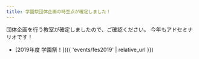 ```yaml
---
title: 学園祭団体企画の時空点が確定しました！
---
```


団体企画を行う教室が確定しましたので、ご確認ください。
今年もアドセミナリオです！

- [2019年度 学園祭！]({{ 'events/fes2019' | relative_url }})
